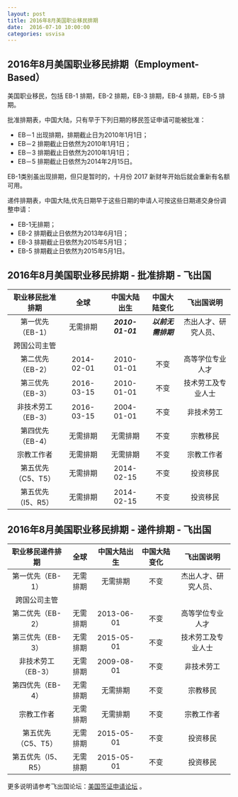 ```yaml
---
layout: post
title: 2016年8月美国职业移民排期
date:  2016-07-10 10:00:00
categories: usvisa
---
```


## 2016年8月美国职业移民排期（Employment-Based）

美国职业移民，包括 EB-1 排期，EB-2 排期，EB-3 排期，EB-4 排期，EB-5 排期。

批准排期表，中国大陆，只有早于下列日期的移民签证申请可能被批准：

- EB－1 出现排期，排期截止日为2010年1月1日；
- EB－2 排期截止日依然为2010年1月1日；
- EB－3 排期截止日依然为2010年1月1日；
- EB－5 排期截止日依然为2014年2月15日。

EB-1类别虽出现排期，但只是暂时的，十月份 2017 新财年开始后就会重新有名额可用。

递件排期表，中国大陆,优先日期早于这些日期的申请人可按这些日期递交身份调整申请：

- EB-1无排期；
- EB-2 排期截止日依然为2013年6月1日；
- EB-3 排期截止日依然为2015年5月1日；
- EB-5 排期截止日依然为2015年5月1日。

## 2016年8月美国职业移民排期 - 批准排期 - 飞出国

| 职业移民批准排期 | 全球 | 中国大陆出生 | 中国大陆变化 | 飞出国说明 |
| :-: | :-: | :-: | :-: | :-: |
| 第一优先（EB-1） | 无需排期 | _**2010-01-01**_ | _**以前无需排期**_ | 杰出人才、研究人员、
跨国公司主管 |
| 第二优先（EB-2） | 2014-02-01 | 2010-01-01 | 不变 | 高等学位专业人才 |
| 第三优先（EB-3） | 2016-03-15 | 2010-01-01 | 不变 | 技术劳工及专业人士 |
| 非技术劳工（EB-3） | 2016-03-15 | 2004-01-01 | 不变 | 非技术劳工 |
| 第四优先（EB-4） | 无需排期 | 无需排期 | 不变 | 宗教移民 |
| 宗教工作者 | 无需排期 | 无需排期 | 不变 | 宗教工作者 |
| 第五优先（C5、T5） | 无需排期 | 2014-02-15 | 不变 | 投资移民 |
| 第五优先（I5、R5） | 无需排期 | 2014-02-15 | 不变 | 投资移民 |

## 2016年8月美国职业移民排期 - 递件排期 - 飞出国

| 职业移民递件排期 | 全球 | 中国大陆出生 | 中国大陆变化 | 飞出国说明 |
| :-: | :-: | :-: | :-: | :-: |
| 第一优先（EB-1） | 无需排期 | 无需排期 | 不变 | 杰出人才、研究人员、
跨国公司主管 |
| 第二优先（EB-2） | 无需排期 | 2013-06-01 | 不变 | 高等学位专业人才 |
| 第三优先（EB-3） | 无需排期 | 2015-05-01 | 不变 | 技术劳工及专业人士 |
| 非技术劳工（EB-3） | 无需排期 | 2009-08-01 | 不变 | 非技术劳工 |
| 第四优先（EB-4） | 无需排期 | 无需排期 | 不变 | 宗教移民 |
| 宗教工作者 | 无需排期 | 无需排期 | 不变 | 宗教工作者 |
| 第五优先（C5、T5） | 无需排期 | 2015-05-01 | 不变 | 投资移民 |
| 第五优先（I5、R5） | 无需排期 | 2015-05-01 | 不变 | 投资移民 |

更多说明请参考飞出国论坛：<a href="http://bbs.fcgvisa.com/c/usavisa" target="blank">美国签证申请论坛</a> 。